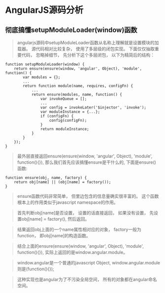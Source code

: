 AngularJS源码分析
=================


彻底搞懂setupModuleLoader(window)函数
----------------------------------------
> angularjs源码中setupModuleLoader函数从名称上理解就是设置模块的加载器。 源代码相对比较复杂， 使用了多层级的闭包实现。 下面仅仅抽取重要代码， 忽略掉细节， 先分析下这个多层闭包， 以下为精简后的结构：

```
function setupModuleLoader(window) {
    return ensure(ensure(window, 'angular', Object), 'module', function() {
        var modules = {};
        ...
        return function module(name, requires, configFn) {
            ...
            return ensure(modules, name, function() {
                var invokeQueue = [];
                ...
                var config = invokeLater('$injector', 'invoke');
                var moduleInstance = {...};
                if (configFn) {
                    config(configFn);
                }
                return moduleInstance;
            }
        }
    });
}
```

> 最外层直接返回ensure(ensure(window, 'angular', Object), 'module', function(){}), 那么我们首先应该搞懂ensure是干什么的, 下面是ensure()函数:

```
function ensure(obj, name, factory) {
    return obj[name] || (obj[name] = factory());
}
```

> ensure函数代码非常简单， 但里边包含的信息量确实很丰富的。 这个函数根本上的作用类似于javascript namespace的作用。

> 首先判断obj[name]是否设置， 设置的话直接返回， 如果没有设置， 先设置obj[name] = factory(), 然后返回。

> 结果返回obj上面的一个name属性相对应的对象， factory一般为function， 即obj[name]的构造函数。

> 结合上面的ensure(ensure(window, 'angular', Object), 'module', function(){}), 实际上返回的是window.angular.module。

> window.angular是一个普通的javascript Object, window.angular.module则是(function(){}); 

> 这种实现也是angular为了不污染全局空间， 所有的对象都在angular命名空间。
